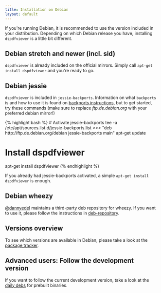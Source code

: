 ```yaml
---
title: Installation on Debian
layout: default
---
```


If you're running Debian, it is recommended to use the version included in your
distribution. Depending on which Debian release you have, installing `dspdfviewer` is
a little bit different.

## Debian stretch and newer (incl. sid)

`dspdfviewer` is already included on the official mirrors. Simply call
<span class="root">`apt-get install dspdfviewer`</span> and you're ready to go.

## Debian jessie

`dspdfviewer` is included in `jessie-backports`.  Information on what
`backports` is and how to use it is found on [backports instructions],
but to get started, try these commands (make sure to replace
*ftp.de.debian.org* with your preferred debian mirror!)

<div class="root">
{% highlight bash %}
# Activate jessie-backports
tee -a /etc/apt/sources.list.d/jessie-backports.list <<< "deb http://ftp.de.debian.org/debian jessie-backports main"
apt-get update

# Install dspdfviewer
apt-get install dspdfviewer
{% endhighlight %}

If you already had jessie-backports activated, a simple `apt-get install dspdfviewer`
is enough.
</div>


[backports instructions]: http://backports.debian.org/Instructions/

## Debian wheezy

[@dannyedel] maintains a third-party deb repository for wheezy.
If you want to use it, please follow the instructions in [deb-repository].


## Versions overview

To see which versions are available in Debian, please take a look at the
[package tracker].

## Advanced users: Follow the development version

If you want to follow the current development version, take a look at the
[daily debs] for prebuilt binaries.

[package tracker]: https://tracker.debian.org/pkg/dspdfviewer
[deb-repository]: /installation/deb-repository.html
[daily debs]: /installation/daily-deb.html
[@dannyedel]: https://github.com/dannyedel
